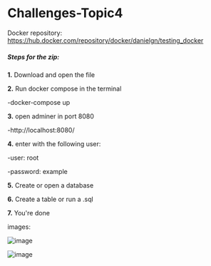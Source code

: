 # Challenges-Topic4

Docker repository: https://hub.docker.com/repository/docker/danielgn/testing_docker

##### Steps for the zip:

**1.** Download and open the file

**2.** Run docker compose in the terminal

-docker-compose up

**3.** open adminer in port 8080

-http://localhost:8080/

**4.** enter with the following user:

-user: root

-password: example

**5.** Create or open a database

**6.** Create a table or run a .sql

**7.** You're done


images:

![image](https://user-images.githubusercontent.com/97767608/155023381-27a76c40-2278-4fc0-b7e7-72a2f3202664.png)

![image](https://user-images.githubusercontent.com/97767608/155023434-cf2c2c7c-22c5-46da-b41e-fdbbbf4bef20.png)
